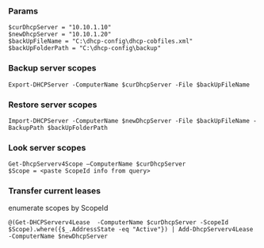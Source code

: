 ### Params
```
$curDhcpServer = "10.10.1.10"
$newDhcpServer = "10.10.1.20"
$backUpFileName = "C:\dhcp-config\dhcp-cobfiles.xml"
$backUpFolderPath = "C:\dhcp-config\backup"
```

### Backup server scopes
```
Export-DHCPServer -ComputerName $curDhcpServer -File $backUpFileName
```

### Restore server scopes
```
Import-DHCPServer -ComputerName $newDhcpServer -File $backUpFileName -BackupPath $backUpFolderPath
```

### Look server scopes
```
Get-DhcpServerv4Scope –ComputerName $curDhcpServer
$Scope = <paste ScopeId info from query>
```

### Transfer current leases
enumerate scopes by ScopeId
```
@(Get-DHCPServerv4Lease  -ComputerName $curDhcpServer -ScopeId $Scope).where({$_.AddressState -eq "Active"}) | Add-DhcpServerv4Lease -ComputerName $newDhcpServer
```


